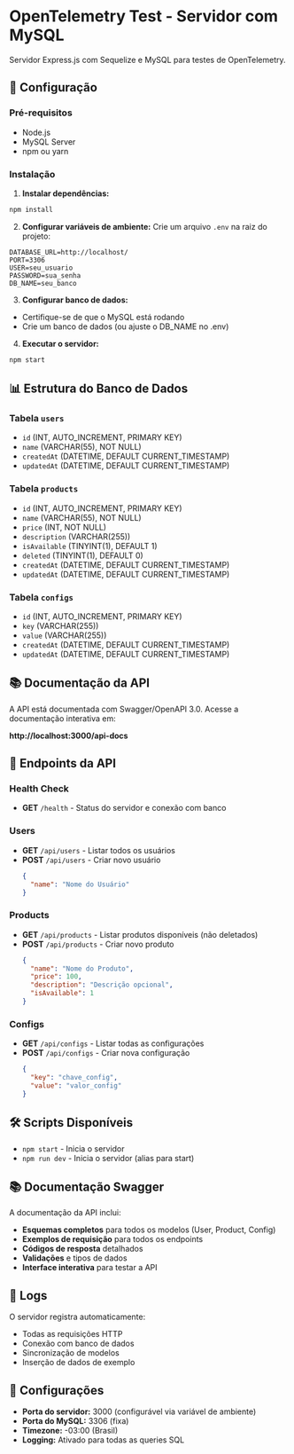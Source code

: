 # OpenTelemetry Test - Servidor com MySQL

Servidor Express.js com Sequelize e MySQL para testes de OpenTelemetry.

## 🚀 Configuração

### Pré-requisitos

- Node.js
- MySQL Server
- npm ou yarn

### Instalação

1. **Instalar dependências:**

```bash
npm install
```

2. **Configurar variáveis de ambiente:**
   Crie um arquivo `.env` na raiz do projeto:

```env
DATABASE_URL=http://localhost/
PORT=3306
USER=seu_usuario
PASSWORD=sua_senha
DB_NAME=seu_banco
```

3. **Configurar banco de dados:**

- Certifique-se de que o MySQL está rodando
- Crie um banco de dados (ou ajuste o DB_NAME no .env)

4. **Executar o servidor:**

```bash
npm start
```

## 📊 Estrutura do Banco de Dados

### Tabela `users`

- `id` (INT, AUTO_INCREMENT, PRIMARY KEY)
- `name` (VARCHAR(55), NOT NULL)
- `createdAt` (DATETIME, DEFAULT CURRENT_TIMESTAMP)
- `updatedAt` (DATETIME, DEFAULT CURRENT_TIMESTAMP)

### Tabela `products`

- `id` (INT, AUTO_INCREMENT, PRIMARY KEY)
- `name` (VARCHAR(55), NOT NULL)
- `price` (INT, NOT NULL)
- `description` (VARCHAR(255))
- `isAvailable` (TINYINT(1), DEFAULT 1)
- `deleted` (TINYINT(1), DEFAULT 0)
- `createdAt` (DATETIME, DEFAULT CURRENT_TIMESTAMP)
- `updatedAt` (DATETIME, DEFAULT CURRENT_TIMESTAMP)

### Tabela `configs`

- `id` (INT, AUTO_INCREMENT, PRIMARY KEY)
- `key` (VARCHAR(255))
- `value` (VARCHAR(255))
- `createdAt` (DATETIME, DEFAULT CURRENT_TIMESTAMP)
- `updatedAt` (DATETIME, DEFAULT CURRENT_TIMESTAMP)

## 📚 Documentação da API

A API está documentada com Swagger/OpenAPI 3.0. Acesse a documentação interativa em:

**http://localhost:3000/api-docs**

## 🔌 Endpoints da API

### Health Check

- **GET** `/health` - Status do servidor e conexão com banco

### Users

- **GET** `/api/users` - Listar todos os usuários
- **POST** `/api/users` - Criar novo usuário
  ```json
  {
    "name": "Nome do Usuário"
  }
  ```

### Products

- **GET** `/api/products` - Listar produtos disponíveis (não deletados)
- **POST** `/api/products` - Criar novo produto
  ```json
  {
    "name": "Nome do Produto",
    "price": 100,
    "description": "Descrição opcional",
    "isAvailable": 1
  }
  ```

### Configs

- **GET** `/api/configs` - Listar todas as configurações
- **POST** `/api/configs` - Criar nova configuração
  ```json
  {
    "key": "chave_config",
    "value": "valor_config"
  }
  ```

## 🛠️ Scripts Disponíveis

- `npm start` - Inicia o servidor
- `npm run dev` - Inicia o servidor (alias para start)

## 📚 Documentação Swagger

A documentação da API inclui:

- **Esquemas completos** para todos os modelos (User, Product, Config)
- **Exemplos de requisição** para todos os endpoints
- **Códigos de resposta** detalhados
- **Validações** e tipos de dados
- **Interface interativa** para testar a API

## 📝 Logs

O servidor registra automaticamente:

- Todas as requisições HTTP
- Conexão com banco de dados
- Sincronização de modelos
- Inserção de dados de exemplo

## 🔧 Configurações

- **Porta do servidor:** 3000 (configurável via variável de ambiente)
- **Porta do MySQL:** 3306 (fixa)
- **Timezone:** -03:00 (Brasil)
- **Logging:** Ativado para todas as queries SQL
